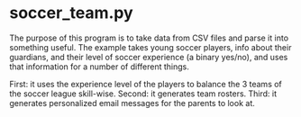# soccer_team.py

The purpose of this program is to take data from CSV files and parse it into something useful.
The example takes young soccer players, info about their guardians, and their level of soccer experience (a binary yes/no),
and uses that information for a number of different things.

First: it uses the experience level of the players to balance the 3 teams of the soccer league skill-wise.
Second: it generates team rosters.
Third: it generates personalized email messages for the parents to look at.
